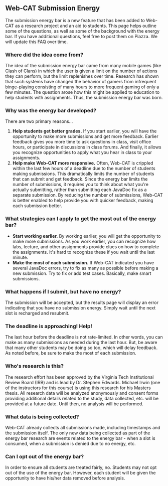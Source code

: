 ## Web-CAT Submission Energy

The submission energy bar is a new feature that has been added to Web-CAT as a research project and an aid to students.  This page helps outline some of the questions, as well as some of the background with the energy bar.  If you have additional questions, feel free to post them on Piazza.  We will update this FAQ over time.

 
### Where did the idea come from?

The idea of the submission energy bar came from many mobile games (like Clash of Clans) in which the user is given a limit on the number of actions they can perform, but the limit replenishes over time.  Research has shown that such systems have changed the behavior of gamers from infrequent binge-playing consisting of many hours to more frequent gaming of only a few minutes.  The question arose how this might be applied to education to help students with assignments.  Thus, the submission energy bar was born.

 

### Why was the energy bar developed?

There are two primary reasons...

1. **Help students get better grades.**  If you start earlier, you will have the opportunity to make more submissions and get more feedback.  Earlier feedback gives you more time to ask questions in class, visit office hours, or participate in discussions in class forums.  And finally, it allows you recognize opportunities to apply what you hear in class to your assignments.
2. **Help make Web-CAT more responsive.** Often, Web-CAT is crippled within the last few hours of a deadline due to the number of students making submissions.  This dramatically limits the number of students that can submit and get feedback.  Since the energy bar limits the number of submissions, it requires you to think about what you're actually submitting, rather than submitting each JavaDoc fix as a separate submission.  By reducing the number of submissions, Web-CAT is better enabled to help provide you with quicker feedback, making each submission better.
 

### What strategies can I apply to get the most out of the energy bar?

- **Start working earlier.** By working earlier, you will get the opportunity to make more submissions.  As you work earlier, you can recognize how labs, lecture, and other assignments provide clues on how to complete the assignments.  It's hard to recognize these if you wait until the last minute.
- **Make the most of each submission.** If Web-CAT indicated you have several JavaDoc errors, try to fix as many as possible before making a new submission.  Try to fix or add test cases.  Basically, make smart submissions.
 

### What happens if I submit, but have no energy?

The submission will be accepted, but the results page will display an error indicating that you have no submission energy.  Simply wait until the next slot is recharged and resubmit. 

 

### The deadline is approaching! Help!

The last hour before the deadline is not rate-limited.  In other words, you can make as many submissions as needed during the last hour.  But, be aware that many other students may be doing so too, which will delay feedback. As noted before, be sure to make the most of each submission.

 

### Who's research is this?

The research effort has been approved by the Virginia Tech Institutional Review Board (IRB) and is lead by Dr. Stephen Edwards.  Michael Irwin (one of the instructors for this course) is using this research for his Masters thesis.  All research data will be analyzed anonymously and consent forms providing additional details related to the study, data collected, etc. will be provided at a future date.  Until then, no analysis will be performed.

 

### What data is being collected?

Web-CAT already collects all submissions made, including timestamps and the submission itself.  The only new data being collected as part of the energy bar research are events related to the energy bar - when a slot is consumed, when a submission is denied due to no energy, etc.

 
### Can I opt out of the energy bar?

In order to ensure all students are treated fairly, no. Students may not opt out of the use of the energy bar.  However, each student will be given the opportunity to have his/her data removed before analysis.
